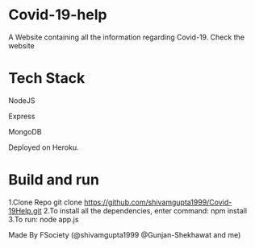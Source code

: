 # Covid-19-help
A Website containing all the information regarding Covid-19. Check the website

# Tech Stack
NodeJS

Express

MongoDB

Deployed on Heroku.

# Build and run
1.Clone Repo
    git clone https://github.com/shivamgupta1999/Covid-19Help.git
2.To install all the dependencies, enter command:
    npm install
3.To run:
    node app.js

Made By
FSociety (@shivamgupta1999 @Gunjan-Shekhawat and me)

